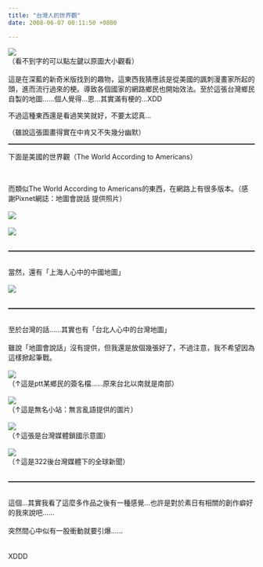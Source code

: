 ```yaml
---
title: "台灣人的世界觀"
date: 2008-06-07 00:11:50 +0800

---
```

<a href="http://9.blog.xuite.net/9/a/8/f/10971305/blog_112520/txt/17268805/0.jpg">![](/images/slum-area/176_0.jpg)</a><br />（看不到字的可以點左鍵以原圖大小觀看）<br /><br />這是在深藍的新奇米版找到的趣物，這東西我猜應該是從美國的諷刺漫畫家所起的頭，進而流行過來的梗。導致各個國家的網路鄉民也開始效法。至於這張台灣鄉民自製的地圖......個人覺得...恩...其實滿有梗的...XDD<br /><p style="TEXT-ALIGN: left">不過這種東西還是看過笑笑就好，不要太認真...</p><p style="TEXT-ALIGN: left">（雖說這張圖畫得實在中肯又不失幾分幽默）</p><hr style="WIDTH: 100%; HEIGHT: 2px" /><p style="TEXT-ALIGN: left">下面是美國的世界觀（The World According to Americans）<br /></p><p style="TEXT-ALIGN: left"><a href="http://www.passionateamerica.com/pictures/american-world-800x560.jpg" target="_blank"></a><br /></p>而類似The World According to Americans的東西，在網路上有很多版本。（感謝Pixnet網誌：地圖會說話 提供照片）<br /><br /><a href="http://whodunit.hp.infoseek.co.jp/diary_img/TheWorldAccordingToBush_large.jpg" target="_blank">![](/images/slum-area/177_TheWorldAccordingToBush_large.jpg)</a><br /><br /><a href="http://strangemaps.files.wordpress.com/2006/11/800px-reagan-digitised-poster.JPG" target="_blank">![](/images/slum-area/178_800px-reagan-digitised-poster.JPG)</a><br /><br /><hr style="WIDTH: 100%; HEIGHT: 2px" /><br />當然，還有「上海人心中的中國地圖」<br /><br /><a href="http://photo1.bababian.com/upload11/20080429/4A91BC08C6C0BE45E45B2F8311AA9F12.jpg" target="_blank">![](/images/slum-area/179_4A91BC08C6C0BE45E45B2F8311AA9F12.jpg)</a><br /><br /><hr style="WIDTH: 100%; HEIGHT: 2px" /><br />至於台灣的話......其實也有「台北人心中的台灣地圖」<br /><br />雖說「地圖會說話」沒有提供，但我還是放個幾張好了，不過注意，我不希望因為這樣掀起筆戰。<br /><br />![](/images/slum-area/180_6.gif)<br />（↑這是ptt某鄉民的簽名檔......原來台北以南就是南部）<br /><br />![](/images/slum-area/181_7.gif)<br />（↑這是無名小站：無言亂語提供的圖片）<br /><br />![](/images/slum-area/182_8.gif)<br />（↑這張是台灣媒體鎖國示意圖）<br /><br />![](/images/slum-area/183_9.gif)<br />（↑這是322後台灣媒體下的全球新聞）<br /><br /><hr style="WIDTH: 100%; HEIGHT: 2px" /><br />這個...其實我看了這麼多作品之後有一種感覺...也許是對於素日有相關的創作癖好的我來說吧......<br /><br />突然間心中似有一股衝動就要引爆......<br /><br /><br />XDDD<br />
